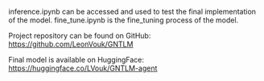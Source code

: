 inference.ipynb can be accessed and used to test the final implementation of the model.
fine_tune.ipynb is the fine_tuning process of the model.


Project repository can be found on
GitHub: https://github.com/LeonVouk/GNTLM

Final model is available on 
HuggingFace: https://huggingface.co/LVouk/GNTLM-agent